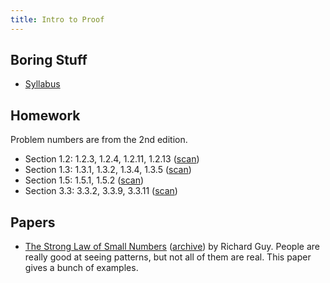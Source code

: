 ```yaml
---
title: Intro to Proof
---
```


## Boring Stuff

* [Syllabus](/pdf/classes/prfs/prfs-syllabus.pdf)

## Homework

Problem numbers are from the 2nd edition.

* Section 1.2: 1.2.3, 1.2.4, 1.2.11, 1.2.13 ([scan](/pdf/scans/classes/prfs/bloch/1.2-ex.pdf))
* Section 1.3: 1.3.1, 1.3.2, 1.3.4, 1.3.5 ([scan](/pdf/scans/classes/prfs/bloch/1.3-ex.pdf))
* Section 1.5: 1.5.1, 1.5.2 ([scan](/pdf/scans/classes/prfs/bloch/1.5-ex.pdf))
* Section 3.3: 3.3.2, 3.3.9, 3.3.11 ([scan](/pdf/scans/classes/prfs/bloch/3.3-ex.pdf))

## Papers

* [The Strong Law of Small Numbers](https://www.maa.org/sites/default/files/pdf/upload_library/22/Ford/Guy697-712.pdf) ([archive](http://web.archive.org/web/20161225215213/http://www.maa.org/sites/default/files/pdf/upload_library/22/Ford/Guy697-712.pdf)) by Richard Guy. People are really good at seeing patterns, but not all of them are real. This paper gives a bunch of examples.
